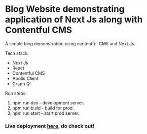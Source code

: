 # Blog Website demonstrating application of Next Js along with Contentful CMS

A simple blog demonstration using contentful CMS and Next Js.

Tech stack:

- Next Js
- React
- Contentful CMS
- Apollo Client
- Graph Ql

Run steps:

1. npm run dev - development server.
2. npm run build - build for prod.
3. npm run start - start prod server.

### Live deployment [here](https://contentful-blog-bmlp3ofer-vinitkotian.vercel.app), do check out!
